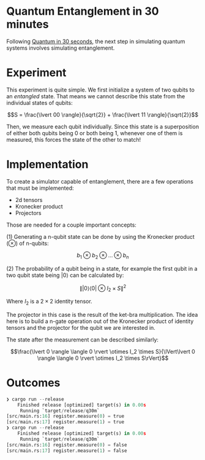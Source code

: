 # Quantum Entanglement in 30 minutes

Following [Quantum in 30 seconds][q30s], the next step in simulating quantum
systems involves simulating entanglement.

[q30s]: https://github.com/felipetavares/q30s

# Experiment

This experiment is quite simple. We first initialize a system of two qubits to
an *entangled* state. That means we cannot describe this state from the
individual states of qubits:

$$S = \frac{\lvert 00 \rangle}{\sqrt{2}} + \frac{\lvert 11 \rangle}{\sqrt{2}}$$

Then, we measure each qubit individually. Since this state is a superposition
of either both qubits being 0 or both being 1, whenever one of them is
measured, this forces the state of the other to match!

# Implementation

To create a simulator capable of entanglement, there are a few operations that
must be implemented:

- 2d tensors
- Kronecker product
- Projectors

Those are needed for a couple important concepts:

(1) Generating a n-qubit state can be done by using the Kronecker product
($\otimes$) of n-qubits:

$$b_{1} \otimes b_{2} \otimes \ldots \otimes b_{n}$$

(2) The probability of a qubit being in a state, for example the first qubit in
a two qubit state being $\lvert 0 \rangle$ can be calculated by:

$$\lVert \lvert 0 \rangle \langle 0 \rvert \otimes I_2 \times S \rVert^2$$

Where $I_2$ is a $2 \times 2$ identity tensor.

The projector in this case is the result of the ket-bra multiplication. The
idea here is to build a n-gate operation out of the Kronecker product of
identity tensors and the projector for the qubit we are interested in.

The state after the measurement can be described similarly:

$$\frac{\lvert 0 \rangle \langle 0 \rvert \otimes I_2 \times S}{\lVert\lvert 0 \rangle \langle 0 \rvert \otimes I_2 \times S\rVert}$$

# Outcomes

```python
❯ cargo run --release
    Finished release [optimized] target(s) in 0.00s
     Running `target/release/q30m`
[src/main.rs:16] register.measure(0) = true
[src/main.rs:17] register.measure(1) = true
❯ cargo run --release
    Finished release [optimized] target(s) in 0.00s
     Running `target/release/q30m`
[src/main.rs:16] register.measure(0) = false
[src/main.rs:17] register.measure(1) = false
```
